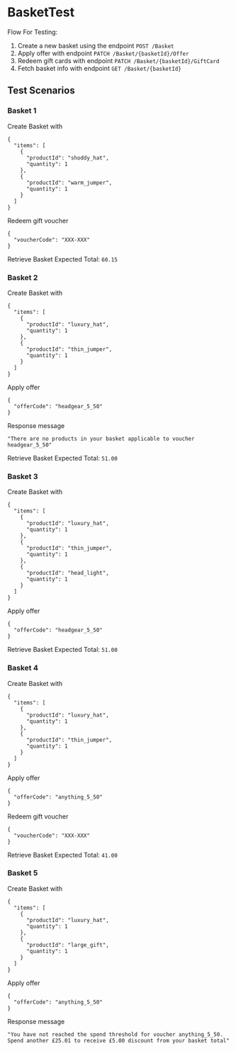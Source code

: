 # BasketTest

Flow For Testing:

1. Create a new basket using the endpoint `POST /Basket`
2. Apply offer with endpoint `PATCH /Basket/{basketId}/Offer`
3. Redeem gift cards with endpoint `PATCH /Basket/{basketId}/GiftCard`
4. Fetch basket info with endpoint `GET /Basket/{basketId}`

## Test Scenarios
### Basket 1
Create Basket with
```
{
  "items": [
    {
      "productId": "shoddy_hat",
      "quantity": 1
    },
    {
      "productId": "warm_jumper",
      "quantity": 1
    }
  ]
}
```

Redeem gift voucher
```
{
  "voucherCode": "XXX-XXX"
}
```

Retrieve Basket
Expected Total: `60.15`

### Basket 2
Create Basket with
```
{
  "items": [
    {
      "productId": "luxury_hat",
      "quantity": 1
    },
    {
      "productId": "thin_jumper",
      "quantity": 1
    }
  ]
}
```

Apply offer
```
{
  "offerCode": "headgear_5_50"
}
```
Response message 
```
"There are no products in your basket applicable to voucher headgear_5_50"
```

Retrieve Basket
Expected Total: `51.00`

### Basket 3
Create Basket with
```
{
  "items": [
    {
      "productId": "luxury_hat",
      "quantity": 1
    },
    {
      "productId": "thin_jumper",
      "quantity": 1
    },
    {
      "productId": "head_light",
      "quantity": 1
    }
  ]
}
```

Apply offer
```
{
  "offerCode": "headgear_5_50"
}
```

Retrieve Basket
Expected Total: `51.00`

### Basket 4
Create Basket with
```
{
  "items": [
    {
      "productId": "luxury_hat",
      "quantity": 1
    },
    {
      "productId": "thin_jumper",
      "quantity": 1
    }
  ]
}
```

Apply offer
```
{
  "offerCode": "anything_5_50"
}
```

Redeem gift voucher
```
{
  "voucherCode": "XXX-XXX"
}
```

Retrieve Basket
Expected Total: `41.00`

### Basket 5
Create Basket with
```
{
  "items": [
    {
      "productId": "luxury_hat",
      "quantity": 1
    },
    {
      "productId": "large_gift",
      "quantity": 1
    }
  ]
}
```

Apply offer
```
{
  "offerCode": "anything_5_50"
}
```
Response message 
```
"You have not reached the spend threshold for voucher anything_5_50. Spend another £25.01 to receive £5.00 discount from your basket total"
```